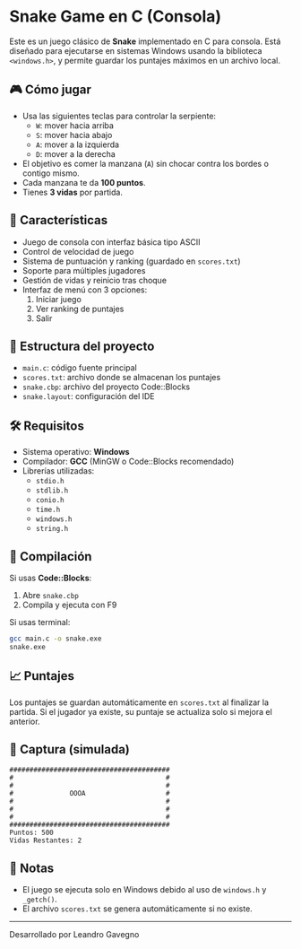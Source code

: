 # Snake Game en C (Consola)

Este es un juego clásico de **Snake** implementado en C para consola. Está diseñado para ejecutarse en sistemas Windows usando la biblioteca `<windows.h>`, y permite guardar los puntajes máximos en un archivo local.

## 🎮 Cómo jugar

- Usa las siguientes teclas para controlar la serpiente:
  - `W`: mover hacia arriba
  - `S`: mover hacia abajo
  - `A`: mover a la izquierda
  - `D`: mover a la derecha
- El objetivo es comer la manzana (`A`) sin chocar contra los bordes o contigo mismo.
- Cada manzana te da **100 puntos**.
- Tienes **3 vidas** por partida.

## 🧱 Características

- Juego de consola con interfaz básica tipo ASCII
- Control de velocidad de juego
- Sistema de puntuación y ranking (guardado en `scores.txt`)
- Soporte para múltiples jugadores
- Gestión de vidas y reinicio tras choque
- Interfaz de menú con 3 opciones:
  1. Iniciar juego
  2. Ver ranking de puntajes
  3. Salir

## 📂 Estructura del proyecto

- `main.c`: código fuente principal
- `scores.txt`: archivo donde se almacenan los puntajes
- `snake.cbp`: archivo del proyecto Code::Blocks
- `snake.layout`: configuración del IDE

## 🛠️ Requisitos

- Sistema operativo: **Windows**
- Compilador: **GCC** (MinGW o Code::Blocks recomendado)
- Librerías utilizadas:
  - `stdio.h`
  - `stdlib.h`
  - `conio.h`
  - `time.h`
  - `windows.h`
  - `string.h`

## 🧪 Compilación

Si usas **Code::Blocks**:
1. Abre `snake.cbp`
2. Compila y ejecuta con F9

Si usas terminal:
```bash
gcc main.c -o snake.exe
snake.exe
````

## 📈 Puntajes

Los puntajes se guardan automáticamente en `scores.txt` al finalizar la partida. Si el jugador ya existe, su puntaje se actualiza solo si mejora el anterior.

## 📸 Captura (simulada)

```
########################################
#                                      #
#                                      #
#              OOOA                    #
#                                      #
#                                      #
#                                      #
########################################
Puntos: 500
Vidas Restantes: 2
```

## 📌 Notas

* El juego se ejecuta solo en Windows debido al uso de `windows.h` y `_getch()`.
* El archivo `scores.txt` se genera automáticamente si no existe.

---

Desarrollado por Leandro Gavegno


